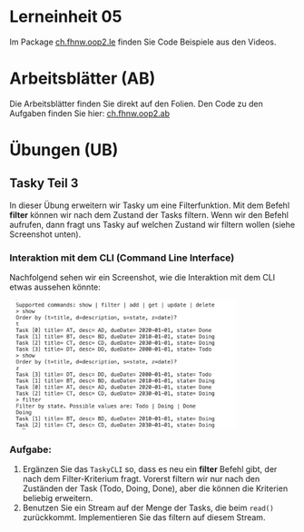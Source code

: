 # Lerneinheit 05

Im Package [ch.fhnw.oop2.le](./src/ch/fhnw/oop2/le) finden Sie Code Beispiele aus den Videos.

# Arbeitsblätter (AB)
Die Arbeitsblätter finden Sie direkt auf den Folien. Den Code zu den Aufgaben finden Sie hier: [ch.fhnw.oop2.ab](./src/ch/fhnw/oop2/ab)

# Übungen (UB)

## Tasky Teil 3
In dieser Übung erweitern wir Tasky um eine Filterfunktion. Mit dem Befehl **filter** können wir nach dem Zustand der Tasks filtern. Wenn wir den Befehl aufrufen, dann fragt uns Tasky auf welchen Zustand wir filtern wollen (siehe Screenshot unten).

### Interaktion mit dem CLI (Command Line Interface)
Nachfolgend sehen wir ein Screenshot, wie die Interaktion mit dem CLI etwas aussehen könnte:

<img src='images/ub-cli.png' width='400'>

### Aufgabe:
1. Ergänzen Sie das `TaskyCLI` so, dass es neu ein **filter** Befehl gibt, der nach dem Filter-Kriterium fragt. Vorerst filtern wir nur nach den Zuständen der Task (Todo, Doing, Done), aber die können die Kriterien beliebig erweitern.
2. Benutzen Sie ein Stream auf der Menge der Tasks, die beim `read()` zurückkommt. Implementieren Sie das filtern auf diesem Stream.